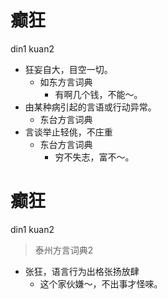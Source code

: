 # 癫狂
din1 kuan2
+ 狂妄自大，目空一切。
  * 如东方言词典
    - 有啊几个钱，不能～。
+ 由某种病引起的言语或行动异常。
  * 东台方言词典
+ 言谈举止轻佻，不庄重
  * 东台方言词典
    - 穷不失志，富不～。

# 癫狂
din1 kuan2
> 泰州方言词典2
- 张狂，语言行为出格张扬放肆
  - 这个家伙嫌～，不出事才怪唻。

